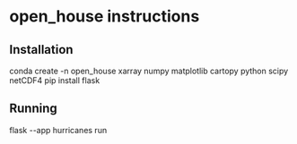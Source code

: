 # open_house instructions

## Installation
conda create -n open_house xarray numpy matplotlib cartopy python  scipy netCDF4
pip install flask

## Running
flask --app hurricanes run